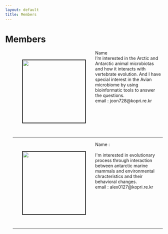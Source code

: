 ```yaml
---
layout: default
title: Members
---
```

<div class="post">
	<h1 class="pageTitle"> Members </h1>
	<ul> <img src="{{ '/assets/img/pic_hjcho.jpg' | prepend: site.baseurl }}" alt="" style="width: auto; height: 200px" align="left"  border="2"  vspace="30" hspace="30"> Name <br> I’m interested in the Arctic and Antarctic animal microbiotas and how it interacts with vertebrate evolution. And I have special interest in the Avian microbiome by using bioinformatic tools to answer the questions.
		<br> email : joon728@kopri.re.kr    <br>
		<br clear="left">
		<hr>
	<img src="{{ '/assets/img/pic_shim.jpg' | prepend: site.baseurl }}" alt="" style="width: auto; height: 200px" align="left"  border="2" vspace="30" hspace="30">  Name :  <br> <br> I'm interested in evolutionary process through interaction between antarctic marine mammals and environmental chracteristics and their behavioral changes. 
		 <br> email : alex0127@kopri.re.kr  <br>
		 <br clear="left">
		 <hr>
	</ul>	
		</div>

